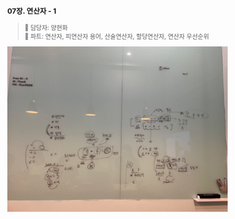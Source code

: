 ### 07장. 연산자 - 1

> 👩‍ 담당자: 양현화<br/>
> 📝 파트: 연산자, 피연산자 용어, 산술연산자, 할당연산자, 연산자 우선순위

![07-1-양현화-칠판사진](../img/07-1-양현화칠판.jpeg)
